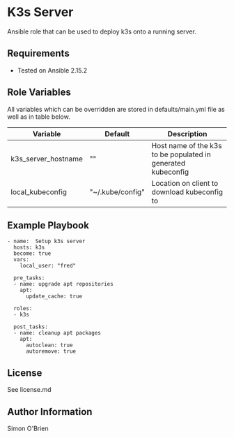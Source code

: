 K3s Server
=========

Ansible role that can be used to deploy k3s onto a running server.

Requirements
------------

- Tested on Ansible 2.15.2

Role Variables
--------------

All variables which can be overridden are stored in defaults/main.yml file as well as in table below.

| Variable                      | Default                                          | Description                                                                   |
|-------------------------------|--------------------------------------------------|-------------------------------------------------------------------------------|
| k3s_server_hostname           | ""                                               | Host name of the k3s to be populated in generated kubeconfig                  |
| local_kubeconfig              | "~/.kube/config"                                 | Location on client to download kubeconfig to                                  |

Example Playbook
----------------

```
- name:  Setup k3s server
  hosts: k3s
  become: true
  vars:
    local_user: "fred"

  pre_tasks:
  - name: upgrade apt repositories
    apt:
      update_cache: true

  roles:
  - k3s

  post_tasks:
  - name: cleanup apt packages
    apt:
      autoclean: true
      autoremove: true
```

License
-------

See license.md

Author Information
------------------
Simon O'Brien